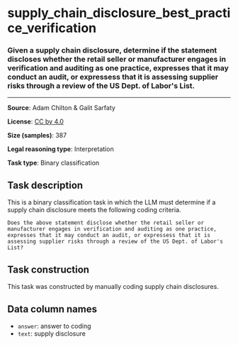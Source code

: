 # supply_chain_disclosure_best_practice_verification

### Given a supply chain disclosure, determine if the statement discloses whether the retail seller or manufacturer engages in verification and auditing as one practice, expresses that it may conduct an audit, or expressess that it is assessing supplier risks through a review of the US Dept. of Labor's List.
---



**Source**: Adam Chilton & Galit Sarfaty

**License**: [CC by 4.0](https://creativecommons.org/licenses/by/4.0/)

**Size (samples)**: 387

**Legal reasoning type**: Interpretation

**Task type**: Binary classification

## Task description

This is a binary classification task in which the LLM must determine if a supply chain disclosure meets the following coding criteria.

```text
Does the above statement disclose whether the retail seller or manufacturer engages in verification and auditing as one practice, expresses that it may conduct an audit, or expressess that it is assessing supplier risks through a review of the US Dept. of Labor's List?
```

## Task construction

This task was constructed by manually coding supply chain disclosures.

## Data column names
 
 - `answer`: answer to coding
 - `text`: supply disclosure